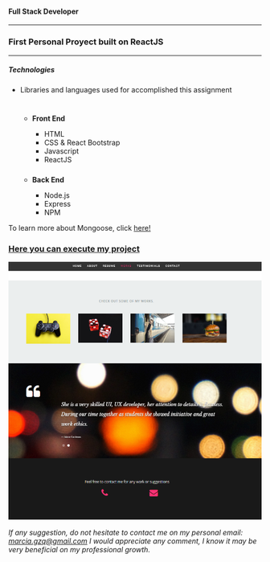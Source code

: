 #### Full Stack Developer 

- - -

### First Personal Proyect built on ReactJS

- - - - 


##### Technologies

*  Libraries and languages used for accomplished this assignment 

    #
    * __Front End__
        * HTML
        * CSS & React Bootstrap
        * Javascript
        * ReactJS

        ###
    * __Back End__
        * Node.js
        * Express
        * NPM



To learn more about Mongoose, click [here!](https://www.npmjs.com/package/mongoose)




### [Here you can execute my project](https://ucf-pr3.herokuapp.com/)

![pic](./public/images/portfolio/appScreenShot.PNG)

*If any suggestion, do not hesitate to contact me on my personal email: marcia.gzq@gmail.com
I would appreciate any comment, I know it may be very beneficial on my professional growth.*
